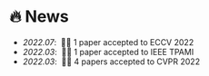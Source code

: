 # 🔥 News

- *2022.07*: &nbsp;🎉🎉 1 paper accepted to ECCV 2022
- *2022.03*: &nbsp;🎉🎉 1 paper accepted to IEEE TPAMI
- *2022.03*: &nbsp;🎉🎉 4 papers accepted to CVPR 2022